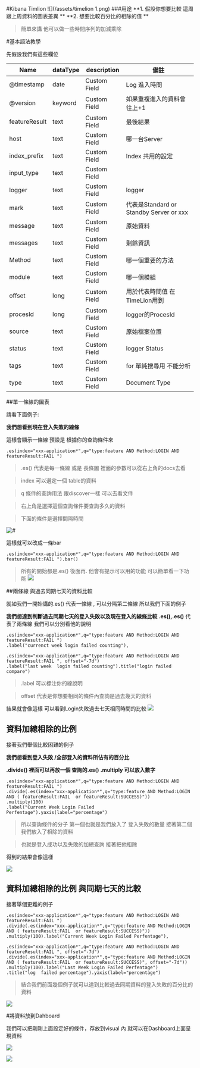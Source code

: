 #Kibana Timlion
![](/assets/timelion 1.png)
###用途
**1. 假設你想要比較 這周跟上周資料的圖表差異 **
**2. 想要比較百分比的相除的值 **
> 簡單來講 他可以做一些時間序列的加減乘除


#基本語法教學


先假設我們有這些欄位

| Name          | dataType | description  | 備註                                    |
|---------------|----------|--------------|-----------------------------------------|
| @timestamp    | date     | Custom Field | Log 進入時間                            |
| @version      | keyword  | Custom Field | 如果重複進入的資料會往上+1              |
| featureResult | text     | Custom Field | 最後結果                                |
| host          | text     | Custom Field | 哪一台Server                            |
| index_prefix  | text     | Custom Field | Index 共用的設定          |
| input_type    | text     | Custom Field |                                         |
| logger        | text     | Custom Field | logger                                  |
| mark          | text     | Custom Field | 代表是Standard or Standby Server or xxx |
| message       | text     | Custom Field | 原始資料                                |
| messages      | text     | Custom Field | 剩餘資訊                                |
| Method        | text     | Custom Field | 哪一個重要的方法                        |
| module        | text     | Custom Field | 哪一個模組                              |
| offset        | long     | Custom Field | 用於代表時間值 在 TimeLion用到          |
| procesId      | long     | Custom Field | logger的ProcesId                        |
| source        | text     | Custom Field | 原始檔案位置                            |
| status        | text     | Custom Field | logger Status                           |
| tags          | text     | Custom Field | for 單純搜尋用 不能分析                 |
| type          | text     | Custom Field | Document Type                           |


##單一條線的圖表

請看下面例子:

**我們想看到現在登入失敗的線條**

這樣會顯示一條線 預設是 根據你的查詢條件來
````
.es(index="xxx-application*",q="type:feature AND Method:LOGIN AND featureResult:FAIL ")

````

> .es() 代表是每一條線 或是 長條圖 裡面的參數可以從右上角的docs去看

> index 可以選定一個 table的資料

> q 條件的查詢用法 跟discover一樣 可以去看文件 

> 右上角是選擇這個查詢條件要查詢多久的資料

> 下面的條件是選擇間隔時間

![# ](/assets/TimeLion2.png)

這樣就可以改成一條bar 

````
.es(index="xxx-application*",q="type:feature AND Method:LOGIN AND featureResult:FAIL ").bar()

````

>所有的開始都是.es() 後面再. 他會有提示可以用的功能 可以簡單看一下功能
![](/assets/Timelion3.png) 



##兩條線 與過去同期七天的資料比較

就如我們一開始講的.es() 代表一條線 , 可以分隔第二條線 所以我們下面的例子

**我們想達到判斷過去同期七天的登入失敗以及現在登入的線條比較**
**.es(),.es()** 代表了兩條線 我們可以分別看他的說明
````
.es(index="xxx-application*",q="type:feature AND Method:LOGIN AND featureResult:FAIL ")
.label("currenct week login failed counting"),

.es(index="xxx-application*",q="type:feature AND Method:LOGIN AND featureResult:FAIL ", offset="-7d")
.label("last week  login failed counting").title("login failed compare")
````
>.label 可以標注你的線說明

>offset 代表是你想要相同的條件內查詢是過去幾天的資料

結果就會像這樣 可以看到Login失敗過去七天相同時間的比較
![](/assets/TimeLion4.png)


## 資料加總相除的比例

接著我們舉個比較困難的例子

**我們想看到登入失敗 /全部登入的資料所佔有的百分比**

**.divide() 裡面可以再放一個 查詢的.es()**
**.multiply 可以放入數字**
````
.es(index="xxx-application*",q="type:feature AND Method:LOGIN AND featureResult:FAIL ")
.divide(.es(index="xxx-application*",q="type:feature AND Method:LOGIN AND ( featureResult:FAIL  or featureResult:SUCCESS)"))
.multiply(100)
.label("Current Week Login Failed Perfentage").yaxis(label="percentage")
````
>所以查詢條件的分子 第一個也就是我們放入了 登入失敗的數量 接著第二個我們放入了相除的資料

>也就是登入成功以及失敗的加總查詢 接著把他相除

得到的結果會像這樣

![](/assets/Timelion5.png)


## 資料加總相除的比例 與同期七天的比較

接著舉個更難的例子

````
.es(index="xxx-application*",q="type:feature AND Method:LOGIN AND featureResult:FAIL ")
.divide(.es(index="xxx-application*",q="type:feature AND Method:LOGIN AND ( featureResult:FAIL  or featureResult:SUCCESS)"))
.multiply(100).label("Current Week Login Failed Perfentage"),

.es(index="xxx-application*",q="type:feature AND Method:LOGIN AND featureResult:FAIL ", offset="-7d")
.divide(.es(index="xxx-application*",q="type:feature AND Method:LOGIN AND ( featureResult:FAIL  or featureResult:SUCCESS)", offset="-7d"))
.multiply(100).label("Last Week Login Failed Perfentage")
.title("log  failed percentage").yaxis(label="percentage")
````

>結合我們前面幾個例子就可以達到比較過去同期資料的登入失敗的百分比的資料


![](/assets/Timelion6.png)

#將資料放到Dahboard

我們可以把剛剛上面設定好的條件，存放到visual 內 就可以在Dashboard上面呈現資料

![](/assets/TimeLion7.png)

  
![](/assets/Timelion8.png)